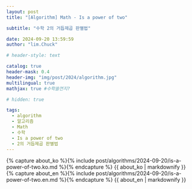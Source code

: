 ```yaml
---
layout: post
title: "[Algorithm] Math - Is a power of two"

subtitle: "수학 2의 거듭제곱 판별법"

date: 2024-09-20 13:59:59
author: "lim.Chuck"

# header-style: text

catalog: true
header-mask: 0.4
header-img: "img/post/2024/algorithm.jpg"
multilingual: true
mathjax: true #수학쓸껀지?

# hidden: true

tags:
  - algorithm
  - 알고리즘
  - Math
  - 수학
  - Is a power of two
  - 2의 거듭제곱 판별법
---
```


<div class="ko post-container">
    {% capture about_ko %}{% include post/algorithms/2024-09-20/is-a-power-of-two.ko.md %}{% endcapture %}
    {{ about_ko | markdownify }}
</div>
<div class="en post-container">
    {% capture about_en %}{% include post/algorithms/2024-09-20/is-a-power-of-two.en.md %}{% endcapture %}
    {{ about_en | markdownify }}
</div>
